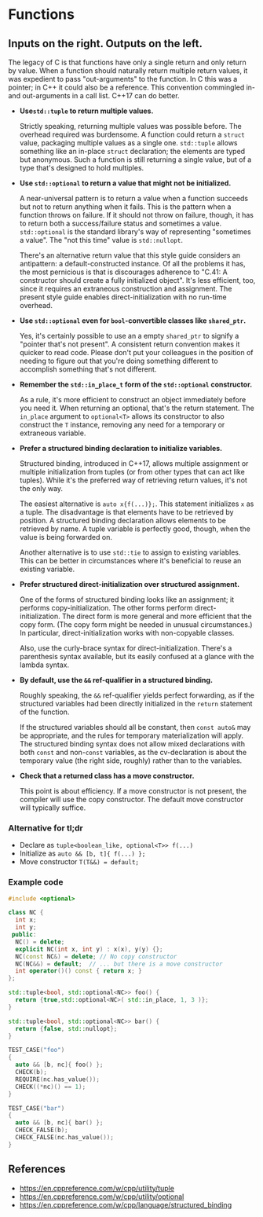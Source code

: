 # Functions

## Inputs on the right. Outputs on the left.

The legacy of C is that functions have only a single return and only return by
value. When a function should naturally return multiple return values, it was
expedient to pass "out-arguments" to the function. In C this was a pointer; in
C++ it could also be a reference. This convention commingled in- and
out-arguments in a call list. C++17 can do better.

* **Use`std::tuple` to return multiple values.**

    Strictly speaking, returning multiple values was possible before. The overhead
    required was burdensome. A function could return a `struct` value, packaging
    multiple values as a single one. `std::tuple` allows something like an in-place
    `struct` declaration; the elements are typed but anonymous. Such a function is
    still returning a single value, but of a type that's designed to hold multiples.

* **Use `std::optional` to return a value that might not be initialized.**

    A near-universal pattern is to return a value when a function succeeds but not
    to return anything when it fails. This is the pattern when a function throws on
    failure. If it should not throw on failure, though, it has to return both a
    success/failure status and sometimes a value. `std::optional` is the standard
    library's way of representing "sometimes a value". The "not this time" value is
    `std::nullopt`.

    There's an alternative return value that this style guide considers an
    antipattern: a default-constructed instance. Of all the problems it has, the
    most pernicious is that is discourages adherence to "C.41: A constructor should
    create a fully initialized object". It's less efficient, too, since it requires
    an extraneous construction and assignment. The present style guide enables
    direct-initialization with no run-time overhead.

* **Use `std::optional` even for `bool`-convertible classes like `shared_ptr`.**

    Yes, it's certainly possible to use an a empty `shared_ptr` to signify a
    "pointer that's not present". A consistent return convention makes it quicker to
    read code. Please don't put your colleagues in the position of needing to figure
    out that you're doing something different to accomplish something that's not
    different.

* **Remember the `std::in_place_t` form of the `std::optional` constructor.**

  As a rule, it's more efficient to construct an object immediately before you
  need it. When returning an optional, that's the return statement. The `in_place`
  argument to `optional<T>` allows its constructor to also construct the `T`
  instance, removing any need for a temporary or extraneous variable.

* **Prefer a structured binding declaration to initialize variables.**

    Structured binding, introduced in C++17, allows multiple assignment or multiple
    initialization from tuples (or from other types that can act like tuples). While
    it's the preferred way of retrieving return values, it's not the only way.
    
    The easiest alternative is `auto x{f(...)};`. This statement initializes `x` as
    a tuple. The disadvantage is that elements have to be retrieved by position. A
    structured binding declaration allows elements to be retrieved by name. A tuple
    variable is perfectly good, though, when the value is being forwarded on.
    
    Another alternative is to use `std::tie` to assign to existing variables. This
    can be better in circumstances where it's beneficial to reuse an existing
    variable.

* **Prefer structured direct-initialization over structured assignment.**

    One of the forms of structured binding looks like an assignment; it performs
    copy-initialization. The other forms perform direct-initialization. The direct
    form is more general and more efficient that the copy form. (The copy form 
    might be needed in unusual circumstances.) In particular, direct-initialization
    works with non-copyable classes.
    
    Also, use the curly-brace syntax for direct-initialization. There's a
    parenthesis syntax available, but its easily confused at a glance with the
    lambda syntax.

* **By default, use the `&&` ref-qualifier in a structured binding.**

    Roughly speaking, the `&&` ref-qualifier yields perfect forwarding, as if the
    structured variables had been directly initialized in the `return` statement of
    the function.

    If the structured variables should all be constant, then `const auto&` may be
    appropriate, and the rules for temporary materialization will apply. The
    structured binding syntax does not allow mixed declarations with both `const`
    and non-`const` variables, as the cv-declaration is about the temporary value
    (the right side, roughly) rather than to the variables.

* **Check that a returned class has a move constructor.**

    This point is about efficiency. If a move constructor is not present, the
    compiler will use the copy constructor. The default move constructor will
    typically suffice.

### Alternative for tl;dr

* Declare as `tuple<boolean_like, optional<T>> f(...)`
* Initialize as `auto && [b, t]{ f(...) };`
* Move constructor `T(T&&) = default;`

### Example code

```c++
#include <optional>

class NC {
  int x;
  int y;
 public:
  NC() = delete;
  explicit NC(int x, int y) : x(x), y(y) {};
  NC(const NC&) = delete; // No copy constructor
  NC(NC&&) = default;  // ... but there is a move constructor
  int operator()() const { return x; }
};

std::tuple<bool, std::optional<NC>> foo() {
  return {true,std::optional<NC>( std::in_place, 1, 3 )};
}

std::tuple<bool, std::optional<NC>> bar() {
  return {false, std::nullopt};
}

TEST_CASE("foo")
{
  auto && [b, nc]{ foo() };
  CHECK(b);
  REQUIRE(nc.has_value());
  CHECK((*nc)() == 1);
}

TEST_CASE("bar")
{
  auto && [b, nc]{ bar() };
  CHECK_FALSE(b);
  CHECK_FALSE(nc.has_value());
}
```

## References

* https://en.cppreference.com/w/cpp/utility/tuple
* https://en.cppreference.com/w/cpp/utility/optional
* https://en.cppreference.com/w/cpp/language/structured_binding

